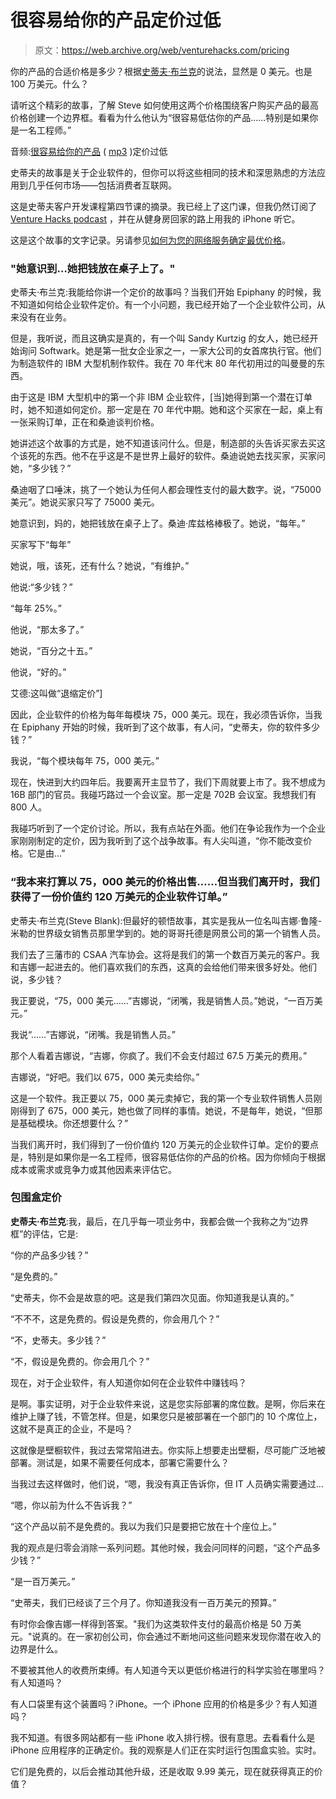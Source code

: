 # 很容易给你的产品定价过低

> 原文：<https://web.archive.org/web/venturehacks.com/pricing>

你的产品的合适价格是多少？根据[史蒂夫·布兰克](https://web.archive.org/web/20220928231828/http://steveblank.com/)的说法，显然是 0 美元。也是 100 万美元。什么？

请听这个精彩的故事，了解 Steve 如何使用这两个价格围绕客户购买产品的最高价格创建一个边界框。看看为什么他认为“很容易低估你的产品……特别是如果你是一名工程师。”

<param name="movie" value="http://static.odeo.com/flash/player_audio_embed_v2.swf"><param name="FlashVars" value="jStr=[{'id': 24382581}]">

音频:[很容易给你的产品](https://web.archive.org/web/20220928231828/http://odeo.com/episodes/24382581-It-s-very-easy-to-underprice-your-product) ( [mp3](https://web.archive.org/web/20220928231828/http://venturehacks.wpengine.com/wp-content/uploads/2009/03/its-very-easy-to-underprice-your-product.mp3) )定价过低

史蒂夫的故事是关于企业软件的，但你可以将这些相同的技术和深思熟虑的方法应用到几乎任何市场——包括消费者互联网。

这是史蒂夫客户开发课程第四节课的摘录。我已经上了这门课，但我仍然订阅了 [Venture Hacks podcast](/web/20220928231828/https://venturehacks.com/articles/podcast) ，并在从健身房回家的路上用我的 iPhone 听它。

这是这个故事的文字记录。另请参见[如何为您的网络服务确定最优价格](https://web.archive.org/web/20220928231828/http://startup-marketing.com/how-to-determine-the-optimal-price-for-your-web-service/)。

### "她意识到…她把钱放在桌子上了。"

史蒂夫·布兰克:我能给你讲一个定价的故事吗？当我们开始 Epiphany 的时候，我不知道如何给企业软件定价。有一个小问题，我已经开始了一个企业软件公司，从来没有在业务。

但是，我听说，而且这确实是真的，有一个叫 Sandy Kurtzig 的女人，她已经开始询问 Softwark。她是第一批女企业家之一，一家大公司的女首席执行官。他们为制造软件的 IBM 大型机制作软件。我在 70 年代末 80 年代初用过的叫曼曼的东西。

由于这是 IBM 大型机中的第一个非 IBM 企业软件，[当]她得到第一个潜在订单时，她不知道如何定价。那一定是在 70 年代中期。她和这个买家在一起，桌上有一张采购订单，正在和桑迪谈判价格。

她讲述这个故事的方式是，她不知道该问什么。但是，制造部的头告诉买家去买这个该死的东西。他不在乎这是不是世界上最好的软件。桑迪说她去找买家，买家问她，“多少钱？”

桑迪咽了口唾沫，挑了一个她认为任何人都会理性支付的最大数字。说，“75000 美元”。她说买家只写了 75000 美元。

她意识到，妈的，她把钱放在桌子上了。桑迪·库兹格棒极了。她说，“每年。”

买家写下“每年”

她说，哦，该死，还有什么？她说，“有维护。”

他说:“多少钱？”

“每年 25%。”

他说，“那太多了。”

她说，“百分之十五。”

他说，“好的。”

艾德:这叫做“退缩定价”]

因此，企业软件的价格为每年每模块 75，000 美元。现在，我必须告诉你，当我在 Epiphany 开始的时候，我听到了这个故事，有人问，“史蒂夫，你的软件多少钱？”

我说，“每个模块每年 75，000 美元。”

现在，快进到大约四年后。我要离开主显节了，我们下周就要上市了。我不想成为 16B 部门的官员。我碰巧路过一个会议室。那一定是 702B 会议室。我想我们有 800 人。

我碰巧听到了一个定价讨论。所以，我有点站在外面。他们在争论我作为一个企业家刚刚制定的定价，因为我听到了这个战争故事。有人尖叫道，“你不能改变价格。它是由…”

### “我本来打算以 75，000 美元的价格出售……但当我们离开时，我们获得了一份价值约 120 万美元的企业软件订单。”

史蒂夫·布兰克(Steve Blank):但最好的顿悟故事，其实是我从一位名叫吉娜·鲁隆-米勒的世界级女销售员那里学到的。她的哥哥托德是网景公司的第一个销售人员。

我们去了三藩市的 CSAA 汽车协会。这将是我们的第一个数百万美元的客户。我和吉娜一起进去的。他们喜欢我们的东西，这真的会给他们带来很多好处。他们说，多少钱？

我正要说，“75，000 美元……”吉娜说，“闭嘴，我是销售人员。”她说，“一百万美元。”

我说“……”吉娜说，“闭嘴。我是销售人员。”

那个人看着吉娜说，“吉娜，你疯了。我们不会支付超过 67.5 万美元的费用。”

吉娜说，“好吧。我们以 675，000 美元卖给你。”

这是一个软件。我正要以 75，000 美元卖掉它，我的第一个专业软件销售人员刚刚得到了 675，000 美元，她也做了同样的事情。她说，不是每年，她说，“但那是基础模块。你还想要什么？”

当我们离开时，我们得到了一份价值约 120 万美元的企业软件订单。定价的要点是，特别是如果你是一名工程师，很容易低估你的产品的价格。因为你倾向于根据成本或需求或竞争力或其他因素来评估它。

### 包围盒定价

**史蒂夫·布兰克**:我，最后，在几乎每一项业务中，我都会做一个我称之为“边界框”的评估，它是:

“你的产品多少钱？”

“是免费的。”

“史蒂夫，你不会是故意的吧。这是我们第四次见面。你知道我是认真的。”

“不不不，这是免费的。假设是免费的，你会用几个？”

“不，史蒂夫。多少钱？”

“不，假设是免费的。你会用几个？”

现在，对于企业软件，有人知道你如何在企业软件中赚钱吗？

是啊。事实证明，对于企业软件来说，这是您实际部署的席位数。是啊，你后来在维护上赚了钱，不管怎样。但是，如果您只是被部署在一个部门的 10 个席位上，这就不是真正的企业，不是吗？

这就像是壁橱软件，我过去常常陷进去。你实际上想要走出壁橱，尽可能广泛地被部署。测试是，如果不需要任何成本，部署它需要什么？

当我过去这样做时，他们说，“嗯，我没有真正告诉你，但 IT 人员确实需要通过…

“嗯，你以前为什么不告诉我？”

“这个产品以前不是免费的。我以为我们只是要把它放在十个座位上。”

我的观点是归零会消除一系列问题。其他时候，我会问同样的问题，“这个产品多少钱？”

“是一百万美元。”

“史蒂夫，我们已经谈了三个月了。你知道我没有一百万美元的预算。”

有时你会像吉娜一样得到答案。"我们为这类软件支付的最高价格是 50 万美元。"说真的。在一家初创公司，你会通过不断地问这些问题来发现你潜在收入的边界是什么。

不要被其他人的收费所束缚。有人知道今天以更低价格进行的科学实验在哪里吗？有人知道吗？

有人口袋里有这个装置吗？iPhone。一个 iPhone 应用的价格是多少？有人知道吗？

我不知道。有很多网站都有一些 iPhone 收入排行榜。很有意思。去看看什么是 iPhone 应用程序的正确定价。我的观察是人们正在实时运行包围盒实验。实时。

它们是免费的，以后会推动其他升级，还是收取 9.99 美元，现在就获得真正的价值？